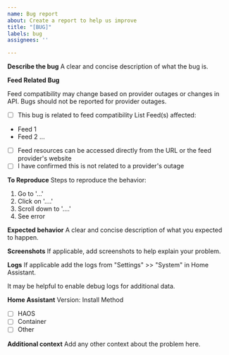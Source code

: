 ```yaml
---
name: Bug report
about: Create a report to help us improve
title: "[BUG]"
labels: bug
assignees: ''

---
```


**Describe the bug**
A clear and concise description of what the bug is.

**Feed Related Bug**

Feed compatibility may change based on provider outages or changes in API.  Bugs should not be reported for provider outages. 

- [ ] This bug is related to feed compatibility
List Feed(s) affected:
- Feed 1
- Feed 2 ...

- [ ] Feed resources can be  accessed directly from the URL or the feed provider's website
- [ ] I have confirmed this is not related to a provider's outage

**To Reproduce**
Steps to reproduce the behavior:
1. Go to '...'
2. Click on '....'
3. Scroll down to '....'
4. See error

**Expected behavior**
A clear and concise description of what you expected to happen.

**Screenshots**
If applicable, add screenshots to help explain your problem.

**Logs**
If applicable add the logs from "Settings" >> "System" in Home Assistant. 

It may be helpful to enable debug logs for additional data. 

**Home Assistant**
Version: 
Install Method
- [ ] HAOS
- [ ] Container
- [ ] Other

**Additional context**
Add any other context about the problem here.
